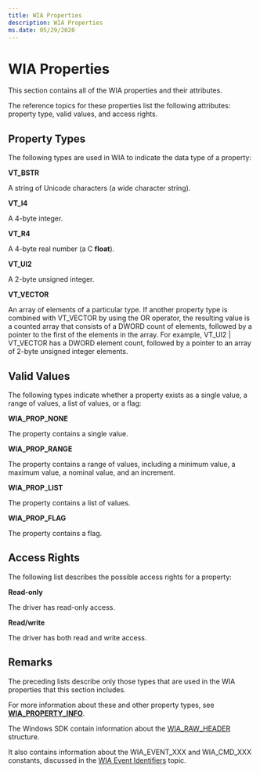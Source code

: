 ```yaml
---
title: WIA Properties
description: WIA Properties
ms.date: 05/29/2020
---
```


# WIA Properties

This section contains all of the WIA properties and their attributes.

The reference topics for these properties list the following attributes: property type, valid values, and access rights.

## Property Types

The following types are used in WIA to indicate the data type of a property:

**VT\_BSTR**

A string of Unicode characters (a wide character string).

**VT\_I4**

A 4-byte integer.

**VT\_R4**

A 4-byte real number (a C **float**).

**VT\_UI2**

A 2-byte unsigned integer.

**VT\_VECTOR**

An array of elements of a particular type. If another property type is combined with VT\_VECTOR by using the OR operator, the resulting value is a counted array that consists of a DWORD count of elements, followed by a pointer to the first of the elements in the array. For example, VT\_UI2 | VT\_VECTOR has a DWORD element count, followed by a pointer to an array of 2-byte unsigned integer elements.

## Valid Values

The following types indicate whether a property exists as a single value, a range of values, a list of values, or a flag:

**WIA\_PROP\_NONE**

The property contains a single value.

**WIA\_PROP\_RANGE**

The property contains a range of values, including a minimum value, a maximum value, a nominal value, and an increment.

**WIA\_PROP\_LIST**

The property contains a list of values.

**WIA\_PROP\_FLAG**

The property contains a flag.

## Access Rights

The following list describes the possible access rights for a property:

**Read-only**

The driver has read-only access.

**Read/write** 

The driver has both read and write access.

## Remarks

The preceding lists describe only those types that are used in the WIA properties that this section includes. 

For more information about these and other property types, see [**WIA\_PROPERTY\_INFO**](/windows-hardware/drivers/ddi/wiamindr_lh/ns-wiamindr_lh-_wia_property_info).

The Windows SDK contain information about the [WIA\_RAW\_HEADER](/windows/win32/wia/-wia-wia-raw-header) structure.

It also contains information about the WIA\_EVENT\_XXX and WIA\_CMD\_XXX constants, discussed in the [WIA Event Identifiers](/windows/win32/wia/-wia-wia-event-identifiers) topic.

